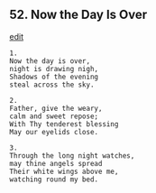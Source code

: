 
## 52.  Now the Day Is Over
[edit](https://docs.google.com/document/d/1RDXuAN-fIilCAdi8ofPJnJih919Dm9D_/edit?mode=html)




    1.
    Now the day is over,
    night is drawing nigh,
    Shadows of the evening
    steal across the sky.

    2.
    Father, give the weary,
    calm and sweet repose;
    With Thy tenderest blessing
    May our eyelids close.

    3.
    Through the long night watches,
    may thine angels spread
    Their white wings above me,
    watching round my bed.
